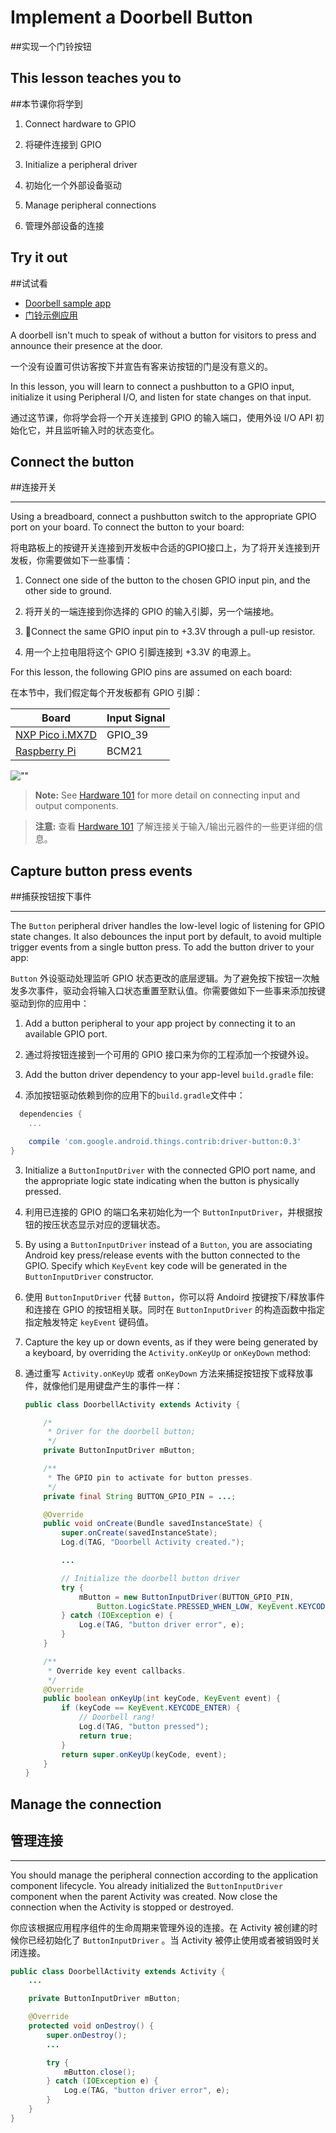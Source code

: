 # Implement a Doorbell Button

##实现一个门铃按钮

## This lesson teaches you to

##本节课你将学到

1.  Connect hardware to GPIO

2.  将硬件连接到 GPIO
3.  Initialize a peripheral driver


2. 初始化一个外部设备驱动
3. Manage peripheral connections


3. 管理外部设备的连接

## Try it out

##试试看

*   [Doorbell sample app](https://github.com/androidthings/doorbell)
*   [门铃示例应用](https://github.com/androidthings/doorbell)

A doorbell isn't much to speak of without a button for visitors to press and announce their presence at the door.

一个没有设置可供访客按下并宣告有客来访按钮的门是没有意义的。

In this lesson, you will learn to connect a pushbutton to a GPIO input, initialize it using Peripheral I/O, and listen for state changes on that input.

通过这节课，你将学会将一个开关连接到 GPIO 的输入端口，使用外设 I/O API 初始化它，并且监听输入时的状态变化。

## Connect the button

##连接开关

* * *

Using a breadboard, connect a pushbutton switch to the appropriate GPIO port on your board. To connect the button to your board:

将电路板上的按键开关连接到开发板中合适的GPIO接口上，为了将开关连接到开发板，你需要做如下一些事情：

1.  Connect one side of the button to the chosen GPIO input pin, and the other side to ground.

2.  将开关的一端连接到你选择的 GPIO 的输入引脚，另一个端接地。


2. Connect the same GPIO input pin to +3.3V through a pull-up resistor.


2. 用一个上拉电阻将这个 GPIO 引脚连接到 +3.3V 的电源上。

For this lesson, the following GPIO pins are assumed on each board:

在本节中，我们假定每个开发板都有 GPIO 引脚：

| Board                                    | Input Signal |
| ---------------------------------------- | ------------ |
| [NXP Pico i.MX7D](https://developer.android.google.cn/things/hardware/imx7d-pico-io.html) | GPIO_39      |
| [Raspberry Pi](https://developer.android.google.cn/things/hardware/raspberrypi-io.html) | BCM21        |

![""](https://developer.android.google.cn/things/images/doorbell-button-wiring.png)

> **Note:** See [Hardware 101](https://developer.android.google.cn/things/hardware/hardware-101.html) for more detail on connecting input and output components.

> **注意:** 查看  [Hardware 101](https://developer.android.google.cn/things/hardware/hardware-101.html)  了解连接关于输入/输出元器件的一些更详细的信息。

## Capture button press events

##捕获按钮按下事件

* * *

The `Button` peripheral driver handles the low-level logic of listening for GPIO state changes. It also debounces the input port by default, to avoid multiple trigger events from a single button press. To add the button driver to your app:

`Button` 外设驱动处理监听 GPIO 状态更改的底层逻辑。为了避免按下按钮一次触发多次事件，驱动会将输入口状态重置至默认值。你需要做如下一些事来添加按键驱动到你的应用中：

1.  Add a button peripheral to your app project by connecting it to an available GPIO port.

2.  通过将按钮连接到一个可用的 GPIO 接口来为你的工程添加一个按键外设。


2. Add the button driver dependency to your app-level `build.gradle` file:


2. 添加按钮驱动依赖到你的应用下的`build.gradle`文件中：

```groovy
  dependencies {
    ...

    compile 'com.google.android.things.contrib:driver-button:0.3'
}
```

3. Initialize a `ButtonInputDriver` with the connected GPIO port name, and the appropriate logic state indicating when the button is physically pressed.


3. 利用已连接的 GPIO 的端口名来初始化为一个 `ButtonInputDriver`，并根据按钮的按压状态显示对应的逻辑状态。
4. By using a `ButtonInputDriver` instead of a `Button`, you are associating Android key press/release events with the button connected to the GPIO. Specify which `KeyEvent` key code will be generated in the `ButtonInputDriver` constructor.


4. 使用 `ButtonInputDriver`  代替 `Button`，你可以将 Andoird 按键按下/释放事件和连接在 GPIO 的按钮相关联。同时在 `ButtonInputDriver` 的构造函数中指定指定触发特定 `keyEvent` 键码值。


5. Capture the key up or down events, as if they were being generated by a keyboard, by overriding the `Activity.onKeyUp` or `onKeyDown` method:


5. 通过重写 `Activity.onKeyUp` 或者 `onKeyDown` 方法来捕捉按钮按下或释放事件，就像他们是用键盘产生的事件一样：

   ```java
   public class DoorbellActivity extends Activity {

       /*
        * Driver for the doorbell button;
        */
       private ButtonInputDriver mButton;

       /**
        * The GPIO pin to activate for button presses.
        */
       private final String BUTTON_GPIO_PIN = ...;

       @Override
       public void onCreate(Bundle savedInstanceState) {
           super.onCreate(savedInstanceState);
           Log.d(TAG, "Doorbell Activity created.");

           ...

           // Initialize the doorbell button driver
           try {
               mButton = new ButtonInputDriver(BUTTON_GPIO_PIN,
                   Button.LogicState.PRESSED_WHEN_LOW, KeyEvent.KEYCODE_ENTER); // The keycode to send
           } catch (IOException e) {
               Log.e(TAG, "button driver error", e);
           }
       }

       /**
        * Override key event callbacks.
        */
       @Override
       public boolean onKeyUp(int keyCode, KeyEvent event) {
           if (keyCode == KeyEvent.KEYCODE_ENTER) {
               // Doorbell rang!
               Log.d(TAG, "button pressed");
               return true;
           }
           return super.onKeyUp(keyCode, event);
       }
   }
   ```

## Manage the connection

## 管理连接

* * *

You should manage the peripheral connection according to the application component lifecycle. You already initialized the `ButtonInputDriver` component when the parent Activity was created. Now close the connection when the Activity is stopped or destroyed.

你应该根据应用程序组件的生命周期来管理外设的连接。在 Activity 被创建的时候你已经初始化了 `ButtonInputDriver` 。当 Activity 被停止使用或者被销毁时关闭连接。

```java
public class DoorbellActivity extends Activity {
    ...

    private ButtonInputDriver mButton;

    @Override
    protected void onDestroy() {
        super.onDestroy();
        ...

        try {
            mButton.close();
        } catch (IOException e) {
            Log.e(TAG, "button driver error", e);
        }
    }
}
```

